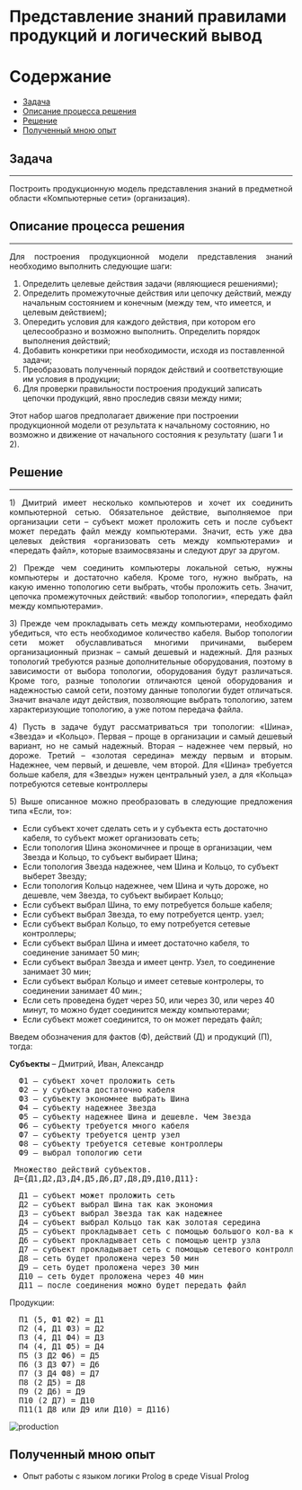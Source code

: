 # Представление знаний правилами продукций и логический вывод
<h1>Содержание</h1>
  <ul>
    <li><a href="#task">Задача</a></li>
    <li><a href="#about">Описание процесса решения</a></li>
    <li><a href="#solve">Решение</a></li>
    <li><a href="#experience">Полученный мною опыт</a></li>
  </ul>
<h2 id="task">Задача</h2>
<hr>
<p align="justify">
  Построить продукционную модель представления знаний в предметной области «Компьютерные сети» (организация).
</p>
<h2 id="about">Описание процесса решения</h2>
<hr>
<p align="justify">
  Для построения продукционной модели представления знаний необходимо выполнить следующие шаги: 
  <ol>
    <li>Определить целевые действия задачи (являющиеся решениями);</li>
    <li>Определить промежуточные действия или цепочку действий, между начальным состоянием и конечным (между тем, что имеется, и целевым действием);</li>
    <li>Опередить условия для каждого действия, при котором его целесообразно и возможно выполнить. Определить порядок выполнения действий;</li>
    <li>Добавить конкретики при необходимости, исходя из поставленной задачи;</li>
    <li>Преобразовать полученный порядок действий и соответствующие им условия в продукции;</li>
    <li>Для проверки правильности построения продукций записать цепочки продукций, явно проследив связи между ними;</li>
  </ol>
  Этот набор шагов предполагает движение при построении продукционной модели от результата к начальному состоянию, но возможно и движение от начального состояния к результату (шаги 1 и 2).
</p>
<h2 id="solve">Решение</h2>
<hr>
<p align="justify">
1)  Дмитрий имеет несколько компьютеров и хочет их соединить компьютерной сетью. Обязательное действие, выполняемое при организации сети – субъект может проложить сеть и после субъект может передать файл между компьютерами. Значит, есть уже два целевых действия «организовать сеть между компьютерами» и «передать файл», которые взаимосвязаны и следуют друг за другом.
</p>
<p align="justify">
2)  Прежде чем соединить компьютеры локальной сетью, нужны компьютеры и достаточно кабеля. Кроме того, нужно выбрать, на какую именно топологию сети выбрать, чтобы проложить сеть. Значит, цепочка промежуточных действий: «выбор топологии», «передать файл между компьютерами». 
</p>
<p align="justify">
3)  Прежде чем прокладывать сеть между компьютерами, необходимо убедиться, что есть необходимое количество кабеля. Выбор топологии сети может обуславливаться многими причинами, выберем организационный признак – самый дешевый и надежный. Для разных топологий требуются разные дополнительные оборудования, поэтому в зависимости от выбора топологии, оборудования будут различаться. Кроме того, разные топологии отличаются ценой оборудования и надежностью самой сети, поэтому данные топологии будет отличаться. Значит вначале идут действия, позволяющие выбрать топологию, затем характеризующие топологию, а уже потом передача файла.
</p>
<p align="justify">
4)  Пусть в задаче будут рассматриваться три топологии: «Шина», «Звезда» и «Кольцо». Первая – проще в организации и самый дешевый вариант, но не самый надежный. Вторая – надежнее чем первый, но дороже. Третий – «золотая середина» между первым и вторым. Надежнее, чем первый, и дешевле, чем второй. Для «Шина» требуется больше кабеля, для «Звезды» нужен центральный узел, а для «Кольца» потребуются сетевые контроллеры
</p>
<p align="justify">
5)  Выше описанное можно преобразовать в следующие предложения типа «Если, то»:
  <ul>
    <li>Если субъект хочет сделать сеть и у субъекта есть достаточно кабеля, то субъект может организовать сеть;</li>
    <li>Если топология Шина экономичнее и проще в организации, чем Звезда и Кольцо, то субъект выбирает Шина;</li>
    <li>Если топология Звезда надежнее, чем Шина и Кольцо, то субъект выберет Звезду;</li>
    <li>Если топология Кольцо надежнее, чем Шина и чуть дороже, но дешевле, чем Звезда, то субъект выбирает Кольцо;</li>
    <li>Если субъект выбрал Шина, то ему потребуется больше кабеля;</li>
    <li>Если субъект выбрал Звезда, то ему потребуется центр. узел;</li>
    <li>Если субъект выбрал Кольцо, то ему потребуется сетевые контроллеры;</li>
    <li>Если субъект выбрал Шина и имеет достаточно кабеля, то соединение занимает 50 мин;</li>
    <li>Если субъект выбрал Звезда и имеет центр. Узел, то соединение занимает 30 мин;</li>
    <li>Если субъект выбрал Кольцо и имеет сетевые контролеры, то соединении занимает 40 мин.;</li>
    <li>Если сеть проведена будет через 50, или через 30, или через 40 минут, то можно будет соединится между компьютерами;</li>
    <li>Если субъект может соединится, то он может передать файл;</li>
  </ul>
</p>
<p>
  Введем обозначения для фактов (Ф), действий (Д) и продукций (П), тогда:
</p>
<p>
  <b>Субъекты</b> – Дмитрий, Иван, Александр
</p>
<pre>
  Ф1 – субъект хочет проложить сеть
  Ф2 – у субъекта достаточно кабеля
  Ф3 – субъекту экономнее выбрать Шина
  Ф4 – субъекту надежнее Звезда
  Ф5 – субъекту надежнее Шина и дешевле. Чем Звезда
  Ф6 – субъекту требуется много кабеля
  Ф7 – субъекту требуется центр узел
  Ф8 – субъекту требуется сетевые контроллеры
  Ф9 – выбрал топологию сети
</pre>
<pre>
 Множество действий субъектов. 
 Д={Д1,Д2,Д3,Д4,Д5,Д6,Д7,Д8,Д9,Д10,Д11}:
</pre>
<pre>
  Д1 – субъект может проложить сеть
  Д2 – субъект выбрал Шина так как экономия
  Д3 – субъект выбрал Звезда так как надежнее
  Д4 – субъект выбрал Кольцо так как золотая середина
  Д5 – субъект прокладывает сеть с помощью большого кол-ва кабеля
  Д6 – субъект прокладывает сеть с помощью центр узла
  Д7 – субъект прокладывает сеть с помощью сетевого контроллера
  Д8 – сеть будет проложена через 50 мин
  Д9 – сеть будет проложена через 30 мин
  Д10 – сеть будет проложена через 40 мин
  Д11 – после соединения можно будет передать файл
</pre>
<p>
  Продукции:
</p>
<pre>
  П1 (5, Ф1 Ф2) = Д1
  П2 (4, Д1 Ф3) = Д2
  П3 (4, Д1 Ф4) = Д3
  П4 (4, Д1 Ф5) = Д4
  П5 (3 Д2 Ф6) = Д5
  П6 (3 Д3 Ф7) = Д6
  П7 (3 Д4 Ф8) = Д7
  П8 (2 Д5) = Д8
  П9 (2 Д6) = Д9
  П10 (2 Д7) = Д10
  П11(1 Д8 или Д9 или Д10) = Д116) 
</pre>
<p>
  <img src="1222.png" alt="production">
</p>
<h2 id="experience">Полученный мною опыт</h2>
  <ul>
    <li>Опыт работы с языком логики Prolog в среде Visual Prolog</li>
  </ul>
